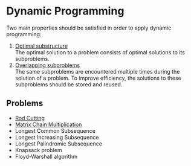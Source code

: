 # Dynamic Programming

Two main properties should be satisfied in order to apply dynamic programming:

1. <ins>Optimal substructure</ins>  
   The optimal solution to a problem consists of optimal solutions to its subproblems.
2. <ins>Overlapping subproblems</ins>  
   The same subproblems are encountered multiple times during the solution of a problem. To improve efficiency, the solutions to these subproblems should be stored and reused.

## Problems

* [Rod Cutting](https://github.com/pl3onasm/Algorithms/tree/main/algorithms/dynamic-programming/rod-cutting)
* [Matrix Chain Multiplication](https://github.com/pl3onasm/Algorithms/tree/main/algorithms/dynamic-programming/matrix-chain-multiplication)
* Longest Common Subsequence
* Longest Increasing Subsequence
* Longest Palindromic Subsequence
* Knapsack problem
* Floyd-Warshall algorithm
  